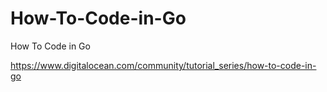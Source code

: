 # How-To-Code-in-Go
How To Code in Go

https://www.digitalocean.com/community/tutorial_series/how-to-code-in-go
